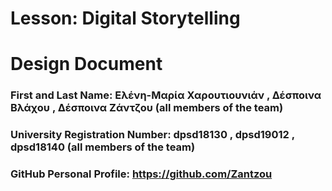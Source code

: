 # Lesson: Digital Storytelling
# Design Document

### First and Last Name: Ελένη-Μαρία Χαρουτιουνιάν , Δέσποινα Βλάχου , Δέσποινα Ζάντζου (all members of the team)
### University Registration Number: dpsd18130 , dpsd19012 , dpsd18140 (all members of the team)
### GitHub Personal Profile: https://github.com/Zantzou
